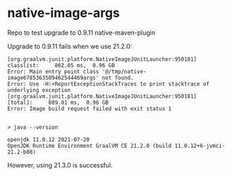 # native-image-args
Repo to test upgrade to 0.9.11 native-maven-plugin

Upgrade to 0.9.11 fails when we use 21.2.0:

```aidl
[org.graalvm.junit.platform.NativeImageJUnitLauncher:950181]    classlist:     862.05 ms,  0.96 GB
Error: Main entry point class '@/tmp/native-image6785363509462544469args' not found.
Error: Use -H:+ReportExceptionStackTraces to print stacktrace of underlying exception
[org.graalvm.junit.platform.NativeImageJUnitLauncher:950181]      [total]:     889.01 ms,  0.96 GB
Error: Image build request failed with exit status 1


> java --version 

openjdk 11.0.12 2021-07-20
OpenJDK Runtime Environment GraalVM CE 21.2.0 (build 11.0.12+6-jvmci-21.2-b08)
```

However, using 21.3.0 is successful.